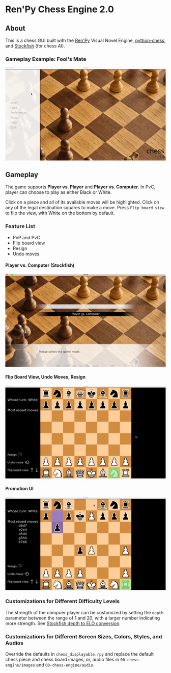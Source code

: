 # Ren'Py Chess Engine 2.0

## About

This is a chess GUI built with the [Ren'Py](http://renpy.org/) Visual Novel Engine, [python-chess](https://github.com/niklasf/python-chess), and [Stockfish](https://stockfishchess.org/) (for chess AI).

### Gameplay Example: Fool's Mate
<img src="https://github.com/RuolinZheng08/renpy-chess/blob/master/gif-demo/foolsmate.gif" alt="Gameplay Example" width=600>

## Gameplay

The game supports **Player vs. Player** and **Player vs. Computer**. In PvC, player can choose to play as either Black or White.

Click on a piece and all of its available moves will be highlighted. Click on any of the legal destination squares to make a move. Press `Flip board view` to flip the view, with White on the bottom by default.

### Feature List
- PvP and PvC
- Flip board view
- Resign
- Undo moves

#### Player vs. Computer (Stockfish)
<img src="https://github.com/RuolinZheng08/renpy-chess/blob/master/gif-demo/pvc.gif" alt="Play vs Computer" width=600>

#### Flip Board View, Undo Moves, Resign
<img src="https://github.com/RuolinZheng08/renpy-chess/blob/master/gif-demo/controls.gif" alt="Flip Board" width=600>

#### Promotion UI
<img src="https://github.com/RuolinZheng08/renpy-chess/blob/master/gif-demo/promotion.gif" alt="Promotion" width=600>

### Customizations for Different Difficulty Levels

The strength of the compuer player can be customized by setting the `depth` parameter between the range of 1 and 20, with a larger number indicating more strength. See [Stockfish depth to ELO conversion](https://chess.stackexchange.com/a/8125).

### Customizations for Different Screen Sizes, Colors, Styles, and Audios

Override the defaults in `chess_displayable.rpy` and replace the default chess piece and chess board images, or, audio files in `00-chess-engine/images` and `00-chess-engine/audio`.
